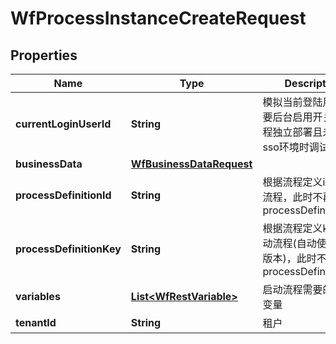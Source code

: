 
# WfProcessInstanceCreateRequest

## Properties
Name | Type | Description | Notes
------------ | ------------- | ------------- | -------------
**currentLoginUserId** | **String** | 模拟当前登陆用户，需要后台启用开关(当流程独立部署且未集成sso环境时调试使用) |  [optional]
**businessData** | [**WfBusinessDataRequest**](WfBusinessDataRequest.md) |  |  [optional]
**processDefinitionId** | **String** | 根据流程定义id来启动流程，此时不再传processDefinitionKey |  [optional]
**processDefinitionKey** | **String** | 根据流程定义key来启动流程(自动使用最新版本)，此时不再传processDefinitionId |  [optional]
**variables** | [**List&lt;WfRestVariable&gt;**](WfRestVariable.md) | 启动流程需要的自定义变量 |  [optional]
**tenantId** | **String** | 租户 |  [optional]



